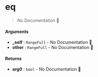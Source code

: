 # eq

> No Documentation 🚧

#### Arguments

- **\_self** : `RangeFull` \- No Documentation 🚧
- **other** : `RangeFull` \- No Documentation 🚧

#### Returns

- **arg0** : `bool` \- No Documentation 🚧